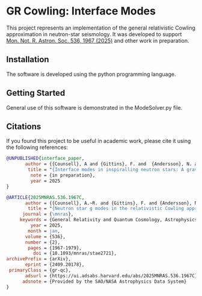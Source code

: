 # GR Cowling: Interface Modes

This project represents an implementation of the general relativistic Cowling approximation in neutron-star seismology. It was developed to support <a href="https://academic.oup.com/mnras/article/536/2/1967/7920787?login=false"> Mon. Not. R. Astron. Soc. 536, 1967 (2025)</a> and other work in preparation.

## Installation

The software is developed using the python programming language.

## Getting Started

General use of this software is demonstrated in the ModeSolver.py file.

## Citations

If you found this project to be useful in academic work, please cite it using the following references:

```bibtex
@UNPUBLISHED{interface_paper,
       author = {{Counsell}, A and {Gittins}, F. and  {Andersson}, N. and {Tews}, I.},
        title = "{Interface modes in inspiralling neutron stars: A gravitational-wave probe of first-order phase transitions}",
         note = {in preparation},
         year = 2025
}

@ARTICLE{2025MNRAS.536.1967C,
       author = {{Counsell}, A.~R. and {Gittins}, F. and {Andersson}, N. and {Pnigouras}, P.},
        title = "{Neutron star g modes in the relativistic Cowling approximation}",
      journal = {\mnras},
     keywords = {General Relativity and Quantum Cosmology, Astrophysics - High Energy Astrophysical Phenomena},
         year = 2025,
        month = jan,
       volume = {536},
       number = {2},
        pages = {1967-1979},
          doi = {10.1093/mnras/stae2721},
archivePrefix = {arXiv},
       eprint = {2409.20178},
 primaryClass = {gr-qc},
       adsurl = {https://ui.adsabs.harvard.edu/abs/2025MNRAS.536.1967C},
      adsnote = {Provided by the SAO/NASA Astrophysics Data System}
}
```
